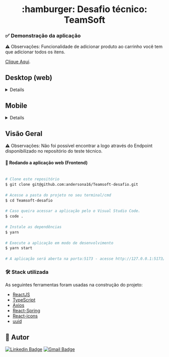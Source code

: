<h1 align='center'> :hamburger: Desafio técnico: TeamSoft </h1>

### ✅ Demonstração da aplicação

⚠️ Observações: Funcionalidade de adicionar produto ao carrinho você tem que adicionar todos os itens.

[Clique Aqui](https://teamsoft-desafio.vercel.app/).


## Desktop (web)
<details>
<img src="./src/assets/img/imagens-projeto/webPNG.PNG" alt="print resultado final">
</details


## 

## Mobile
<details>
<img src="./src/assets/img/imagens-projeto/mobile.png" alt="print resultado final">
</details



## 

## Visão Geral

⚠️ Observações:
Não foi possível encontrar a logo através do Endpoint disponibilizado no repositório do teste técnico.
#### 🧭 Rodando a aplicação web (Frontend)

```bash

# Clone este repositório
$ git clone git@github.com:andersona16/Teamsoft-desafio.git

# Acesse a pasta do projeto no seu terminal/cmd
$ cd Teamsoft-desafio

# Caso queira acessar a aplicação pelo o Visual Studio Code.
$ code .

# Instale as dependências
$ yarn

# Execute a aplicação em modo de desenvolvimento
$ yarn start

# A aplicação será aberta na porta:5173 - acesse http://127.0.0.1:5173/

```
### 🛠 Stack utilizada

As seguintes ferramentas foram usadas na construção do projeto:

- [ReactJS](https://pt-br.reactjs.org/)
- [TypeScript](https://www.typescriptlang.org/)
- [Axios](https://axios-http.com/docs/intro)
- [React-Spring](https://react-spring.dev/)
- [React-icons](https://react-icons.github.io/react-icons/)
- [uuid]()


## 🦸 Autor

[![Linkedin Badge](https://img.shields.io/badge/-Anderson-blue?style=flat-square&logo=Linkedin&logoColor=white&link=https://www.linkedin.com/in/andersonaraujjo/)](https://www.linkedin.com/in/andersonaraujjo/)
[![Gmail Badge](https://img.shields.io/badge/-andersonaraujoc1@gmail.com-c14438?style=flat-square&logo=Gmail&logoColor=white&link=mailto:andersonaraujoc1@gmail.com)](mailto:andersonaraujoc1@gmail.com)
